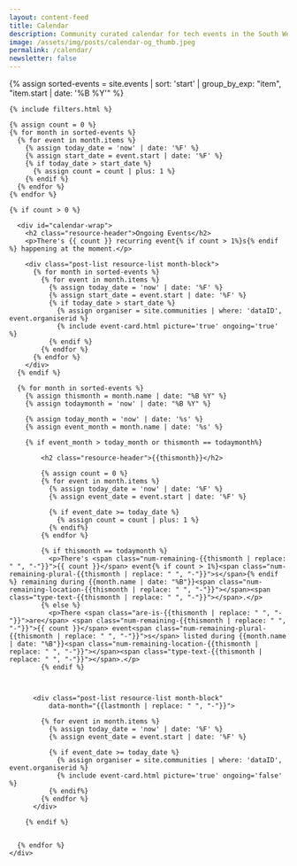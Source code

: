 ```yaml
---
layout: content-feed
title: Calendar
description: Community curated calendar for tech events in the South West.
image: /assets/img/posts/calendar-og_thumb.jpeg
permalink: /calendar/
newsletter: false
---
```


<section class="blog blog--resource blog--calendar">
  <div class="container">
    {% assign sorted-events = site.events | sort: 'start' | group_by_exp: "item", "item.start | date: '%B %Y'" %}

    {% include filters.html %}

    {% assign count = 0 %}
    {% for month in sorted-events %}
      {% for event in month.items %}
        {% assign today_date = 'now' | date: '%F' %}
        {% assign start_date = event.start | date: '%F' %}
        {% if today_date > start_date %}
          {% assign count = count | plus: 1 %}
        {% endif %}
      {% endfor %}
    {% endfor %}

    {% if count > 0 %}

      <div id="calendar-wrap">
        <h2 class="resource-header">Ongoing Events</h2>
        <p>There's {{ count }} recurring event{% if count > 1%}s{% endif %} happening at the moment.</p>

        <div class="post-list resource-list month-block">
          {% for month in sorted-events %}
            {% for event in month.items %}
              {% assign today_date = 'now' | date: '%F' %}
              {% assign start_date = event.start | date: '%F' %}
              {% if today_date > start_date %}
                {% assign organiser = site.communities | where: 'dataID', event.organiserid %}
                {% include event-card.html picture='true' ongoing='true' %}
              {% endif %}
            {% endfor %}
          {% endfor %}
        </div>
      {% endif %}

      {% for month in sorted-events %}
        {% assign thismonth = month.name | date: "%B %Y" %}
        {% assign todaymonth = 'now' | date: "%B %Y" %}

        {% assign today_month = 'now' | date: '%s' %}
        {% assign event_month = month.name | date: '%s' %}

        {% if event_month > today_month or thismonth == todaymonth%}

            <h2 class="resource-header">{{thismonth}}</h2>

            {% assign count = 0 %}
            {% for event in month.items %}
              {% assign today_date = 'now' | date: '%F' %}
              {% assign event_date = event.start | date: '%F' %}

              {% if event_date >= today_date %}
                {% assign count = count | plus: 1 %}
              {% endif%}  
            {% endfor %}

            {% if thismonth == todaymonth %}
              <p>There's <span class="num-remaining-{{thismonth | replace: " ", "-"}}">{{ count }}</span> event{% if count > 1%}<span class="num-remaining-plural-{{thismonth | replace: " ", "-"}}">s</span>{% endif %} remaining during {{month.name | date: "%B"}}<span class="num-remaining-location-{{thismonth | replace: " ", "-"}}"></span><span class="type-text-{{thismonth | replace: " ", "-"}}"></span>.</p>
            {% else %}
              <p>There <span class="are-is-{{thismonth | replace: " ", "-"}}">are</span> <span class="num-remaining-{{thismonth | replace: " ", "-"}}">{{ count }}</span> event<span class="num-remaining-plural-{{thismonth | replace: " ", "-"}}">s</span> listed during {{month.name | date: "%B"}}<span class="num-remaining-location-{{thismonth | replace: " ", "-"}}"></span><span class="type-text-{{thismonth | replace: " ", "-"}}"></span>.</p>
            {% endif %}



          <div class="post-list resource-list month-block"
              data-month="{{lastmonth | replace: " ", "-"}}">

            {% for event in month.items %}
              {% assign today_date = 'now' | date: '%F' %}
              {% assign event_date = event.start | date: '%F' %}

              {% if event_date >= today_date %}
                {% assign organiser = site.communities | where: 'dataID', event.organiserid %}
                {% include event-card.html picture='true' ongoing='false' %}
              {% endif%}  
            {% endfor %}
          </div>

        {% endif %}

        
      {% endfor %}
    </div>

  </div>
</section>
